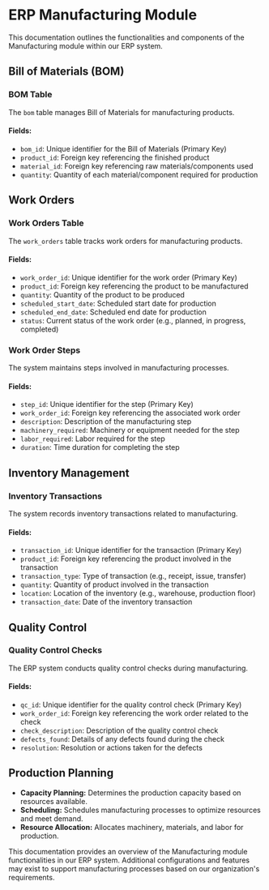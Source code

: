 # ERP Manufacturing Module

This documentation outlines the functionalities and components of the Manufacturing module within our ERP system.

## Bill of Materials (BOM)

### BOM Table

The `bom` table manages Bill of Materials for manufacturing products.

#### Fields:

- `bom_id`: Unique identifier for the Bill of Materials (Primary Key)
- `product_id`: Foreign key referencing the finished product
- `material_id`: Foreign key referencing raw materials/components used
- `quantity`: Quantity of each material/component required for production

## Work Orders

### Work Orders Table

The `work_orders` table tracks work orders for manufacturing products.

#### Fields:

- `work_order_id`: Unique identifier for the work order (Primary Key)
- `product_id`: Foreign key referencing the product to be manufactured
- `quantity`: Quantity of the product to be produced
- `scheduled_start_date`: Scheduled start date for production
- `scheduled_end_date`: Scheduled end date for production
- `status`: Current status of the work order (e.g., planned, in progress, completed)

### Work Order Steps

The system maintains steps involved in manufacturing processes.

#### Fields:

- `step_id`: Unique identifier for the step (Primary Key)
- `work_order_id`: Foreign key referencing the associated work order
- `description`: Description of the manufacturing step
- `machinery_required`: Machinery or equipment needed for the step
- `labor_required`: Labor required for the step
- `duration`: Time duration for completing the step

## Inventory Management

### Inventory Transactions

The system records inventory transactions related to manufacturing.

#### Fields:

- `transaction_id`: Unique identifier for the transaction (Primary Key)
- `product_id`: Foreign key referencing the product involved in the transaction
- `transaction_type`: Type of transaction (e.g., receipt, issue, transfer)
- `quantity`: Quantity of product involved in the transaction
- `location`: Location of the inventory (e.g., warehouse, production floor)
- `transaction_date`: Date of the inventory transaction

## Quality Control

### Quality Control Checks

The ERP system conducts quality control checks during manufacturing.

#### Fields:

- `qc_id`: Unique identifier for the quality control check (Primary Key)
- `work_order_id`: Foreign key referencing the work order related to the check
- `check_description`: Description of the quality control check
- `defects_found`: Details of any defects found during the check
- `resolution`: Resolution or actions taken for the defects

## Production Planning

- **Capacity Planning:** Determines the production capacity based on resources available.
- **Scheduling:** Schedules manufacturing processes to optimize resources and meet demand.
- **Resource Allocation:** Allocates machinery, materials, and labor for production.

This documentation provides an overview of the Manufacturing module functionalities in our ERP system. Additional configurations and features may exist to support manufacturing processes based on our organization's requirements.
